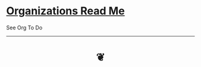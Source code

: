# [Organizations Read Me]( #README.md )

See Org To Do

***

# <center title="hello!" ><a href=javascript:main.window.scrollTo(0,0); style=text-decoration:none; > ❦ </a></center>
